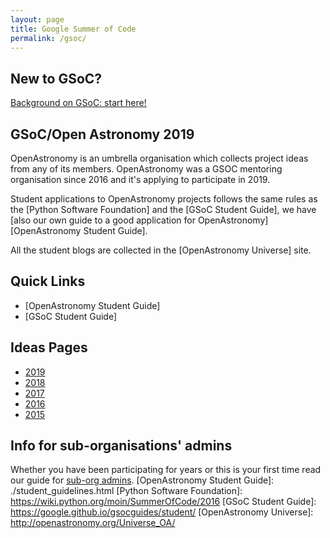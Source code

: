 ```yaml
---
layout: page
title: Google Summer of Code
permalink: /gsoc/
---
```


## New to GSoC? 
 
[Background on GSoC: start here!](./background.html)

## GSoC/Open Astronomy 2019

OpenAstronomy is an umbrella organisation which collects project ideas
from any of its members. OpenAstronomy was a GSOC mentoring organisation since 2016 and
it's applying to participate
in 2019.

Student applications to OpenAstronomy projects follows the same
rules as the [Python Software Foundation] and the [GSoC Student Guide],
we have [also our own guide to a good application for OpenAstronomy][OpenAstronomy Student Guide].

All the student blogs are collected in the [OpenAstronomy Universe] site.

## Quick Links

* [OpenAstronomy Student Guide]
* [GSoC Student Guide]

## Ideas Pages

* [2019](./gsoc2019/)
* [2018](./gsoc2018/)
* [2017](./gsoc2017/)
* [2016](./gsoc2016/ideas.html)
* [2015](./gsoc2015/ideas.html)

## Info for sub-organisations' admins

Whether you have been participating for years or this is your first time
read our guide for [sub-org admins](./suborg_guidelines.html).
[OpenAstronomy Student Guide]: ./student_guidelines.html
[Python Software Foundation]: https://wiki.python.org/moin/SummerOfCode/2016
[GSoC Student Guide]: https://google.github.io/gsocguides/student/
[OpenAstronomy Universe]: http://openastronomy.org/Universe_OA/
